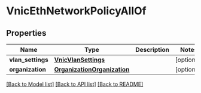 # VnicEthNetworkPolicyAllOf

## Properties
Name | Type | Description | Notes
------------ | ------------- | ------------- | -------------
**vlan_settings** | [**VnicVlanSettings**](VnicVlanSettings.md) |  | [optional] 
**organization** | [**OrganizationOrganization**](.md) |  | [optional] 

[[Back to Model list]](../README.md#documentation-for-models) [[Back to API list]](../README.md#documentation-for-api-endpoints) [[Back to README]](../README.md)



